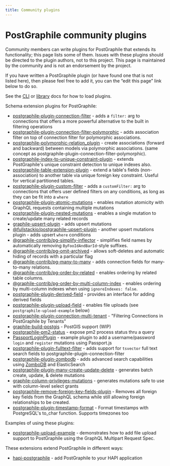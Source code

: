 ```yaml
---
title: Community plugins
---
```


# PostGraphile community plugins

Community members can write plugins for PostGraphile that extends its
functionality; this page lists some of them. Issues with these plugins should be
directed to the plugin authors, not to this project. This page is maintained by
the community and is not an endorsement by the project.

If you have written a PostGraphile plugin (or have found one that is not listed
here), then please feel free to add it, you can
the “edit this page” link below to do so.

See the [CLI](./usage-cli) or [library](./usage-library) docs for how to load
plugins.

Schema extension plugins for PostGraphile:

- [postgraphile-plugin-connection-filter](https://github.com/graphile-contrib/postgraphile-plugin-connection-filter) -
  adds a `filter:` arg to connections that offers a more powerful alternative to
  the built in filtering operations
- [postgraphile-plugin-connection-filter-polymorphic](https://github.com/hansololai/postgraphile-connection-filter-polymorphic) -
  adds association filter on top of connection filter for polymorphic
  associations.
- [postgraphile-polymorphic-relation_plugin](https://www.npmjs.com/package/postgraphile-polymorphic-relation-plugin) -
  create associations (forward and backward) between models via polymorphic
  associations. (same concept as
  postgraphile-plugin-connection-filter-polymorphic).
- [postgraphile-index-to-unique-constraint-plugin](https://github.com/hansololai/postgraphile-index-to-unique-constraint-plugin) -
  extends PostGraphile's unique constraint detection to unique indexes also.
- [postgraphile-table-extension-plugin](https://github.com/hansololai/postgraphile-table-extension-plugin) -
  extend a table's fields (non-association) to another table via unique foreign
  key constraint. Useful for vertical partitioned tables.
- [postgraphile-plugin-custom-filter](https://github.com/RoadRunnerEngineering/postgraphile-plugin-custom-filter) -
  adds a `customFilter:` arg to connections that offers user defined filters on
  any conditions, as long as they can be fit into a `where`
- [postgraphile-plugin-atomic-mutations](https://github.com/EmperorRXF/postgraphile-plugin-atomic-mutations) -
  enables mutation atomicity with GraphQL requests containing multiple mutations
- [postgraphile-plugin-nested-mutations](https://github.com/mlipscombe/postgraphile-plugin-nested-mutations) -
  enables a single mutation to create/update many related records
- [graphile-upsert-plugin](https://github.com/einarjegorov/graphile-upsert-plugin/blob/master/index.js) -
  adds upsert mutations
- [@fullstackio/postgraphile-upsert-plugin](https://github.com/jashmenn/postgraphile-upsert-plugin) -
  another upsert mutations plugin - adds upsert `where` conditions
- [@graphile-contrib/pg-simplify-inflector](https://github.com/graphile-contrib/pg-simplify-inflector) -
  simplifies field names by automatically removing `ByFooIdAndBarId`-style
  suffixes.
- [@graphile-contrib/pg-omit-archived](https://github.com/graphile-contrib/pg-omit-archived) -
  allows soft-deletes and automatic hiding of records with a particular flag
- [@graphile-contrib/pg-many-to-many](https://github.com/graphile-contrib/pg-many-to-many) -
  adds connection fields for many-to-many relations.
- [@graphile-contrib/pg-order-by-related](https://github.com/graphile-contrib/pg-order-by-related) -
  enables ordering by related table columns.
- [@graphile-contrib/pg-order-by-multi-column-index](https://github.com/graphile-contrib/pg-order-by-multi-column-index) -
  enables ordering by multi-column indexes when using `ignoreIndexes: false`.
- [postgraphile-plugin-derived-field](https://github.com/mattbretl/postgraphile-plugin-derived-field) -
  provides an interface for adding derived fields
- [postgraphile-plugin-upload-field](https://github.com/mattbretl/postgraphile-plugin-upload-field) -
  enables file uploads (see `postgraphile-upload-example` below)
- [postgraphile-plugin-connection-multi-tenant](https://github.com/deden/postgraphile-plugin-connection-multi-tenant) -
  "Filtering Connections in PostGraphile by Tenants"
- [graphile-build-postgis](https://github.com/singingwolfboy/graphile-build-postgis) -
  PostGIS support (WIP)
- [postgraphile-pm2-status](https://github.com/stlbucket/philede/blob/master/api/src/graphile-extensions/pm2Status.js) -
  expose pm2 process status thru a query
- [PassportLoginPlugin](https://github.com/graphile/examples/blob/master/shared/plugins/PassportLoginPlugin.js) -
  example plugin to add a username/password `login` and `register` mutations
  using Passport.js
- [postgraphile-plugin-fulltext-filter](https://github.com/mlipscombe/postgraphile-plugin-fulltext-filter) -
  adds support for `tsvector` full text search fields to
  postgraphile-plugin-connection-filter
- [postgraphile-plugin-zombodb](https://github.com/mlipscombe/postgraphile-plugin-zombodb) -
  adds advanced search capabilities using
  [ZomboDB](https://github.com/zombodb/zombodb) and ElasticSearch
- [postgraphile-plugin-many-create-update-delete](https://github.com/tjmoses/postgraphile-plugin-many-create-update-delete) -
  generates batch create, update, & delete mutations
- [graphile-column-privileges-mutations](https://github.com/pyramation/graphile-column-privileges-mutations) -
  generates mutations safe to use with column-level select grants
- [postgraphile-remove-foreign-key-fields-plugin](https://github.com/jarvisuser90/postgraphile-remove-foreign-key-fields-plugin) -
  Removes all foreign key fields from the GraphQL schema while still allowing
  foreign relationships to be created.
- [postgraphile-plugin-timestamp-format](https://github.com/RedShift1/postgraphile-plugin-timestamp-format) -
  Format timestamps with PostgreSQL's to_char function. Supports timezones too

Examples of using these plugins:

- [postgraphile-upload-example](https://github.com/mattbretl/postgraphile-upload-example) -
  demonstrates how to add file upload support to PostGraphile using the GraphQL
  Multipart Request Spec.

These extensions extend PostGraphile in different ways:

- [hapi-postgraphile](https://github.com/mshick/hapi-postgraphile) - add
  PostGraphile to your HAPI application
